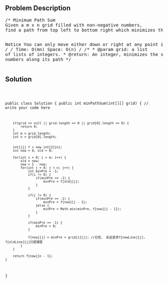 <!--
<style>
  body { font-family: Arial, sans-serif; }
  .container { max-width: 400px; margin: auto; padding: 10px; }
  .comment-block { background-color: #f9f9f9; padding: 10px; border-left: 5px solid #ccc; max-width: 400px; margin: 20px auto; overflow-wrap: break-word; white-space: pre-wrap; }
  .code-block { background-color: #f4f4f4; padding: 10px; border: 1px solid #ddd; }
</style>
-->

<div class='container'>
<h2>Problem Description</h2>
<div class='comment-block'>
<pre>
/* Minimum Path Sum
Given a m x n grid filled with non-negative numbers, 
find a path from top left to bottom right which minimizes the sum of all numbers along its path.

Notice
You can only move either down or right at any point in time.
*/
/* Time: O(mn)
   Space: O(n)
*/
    /**
     * @param grid: a list of lists of integers.
     * @return: An integer, minimizes the sum of all numbers along its path
     */
</pre>
</div>

<h2>Solution</h2>
<div class='code-block'>
<pre><code class='language-java'>

public class Solution {
    public int minPathSum(int[][] grid) {
        // write your code here
        
        if(grid == null || grid.length == 0 || grid[0].length == 0) {
            return 0;
        }
        int m = grid.length;
        int n = grid[0].length;
        
        
        int[][] f = new int[2][n];
        int now = 0, old = 0;
        
        for(int i = 0; i < m; i++) {
            old = now;
            now = 1 - now;
            for(int j = 0; j < n; j++) {
                int minPre = -1;
                if(i != 0) {
                    if(minPre == -1) {
                        minPre = f[old][j];
                    }
                }
                
                if(j != 0) {
                    if(minPre == -1) {
                        minPre = f[now][j - 1];
                    }else {
                        minPre = Math.min(minPre, f[now][j - 1]);
                    }
                }
                
                if(minPre == -1) {
                    minPre = 0;
                }
                
                f[now][j] = minPre + grid[i][j]; //记住， 永远是求f[newLine][j], f[oldLine][j]只是铺垫
            }
        }
        
        return f[now][n - 1];
    }
}</code></pre>
</div>
</div>
